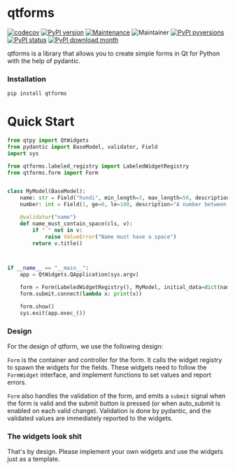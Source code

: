 # qtforms

[![codecov](https://codecov.io/gh/jhnnsrs/qtforms/branch/master/graph/badge.svg?token=UGXEA2THBV)](https://codecov.io/gh/jhnnsrs/qtforms)
[![PyPI version](https://badge.fury.io/py/qtforms.svg)](https://pypi.org/project/qtforms/)
[![Maintenance](https://img.shields.io/badge/Maintained%3F-yes-green.svg)](https://pypi.org/project/qtforms/)
![Maintainer](https://img.shields.io/badge/maintainer-jhnnsrs-blue)
[![PyPI pyversions](https://img.shields.io/pypi/pyversions/qtforms.svg)](https://pypi.python.org/pypi/qtforms/)
[![PyPI status](https://img.shields.io/pypi/status/qtforms.svg)](https://pypi.python.org/pypi/qtforms/)
[![PyPI download month](https://img.shields.io/pypi/dm/qtforms.svg)](https://pypi.python.org/pypi/qtforms/)

qtforms is a library that allows you to create simple forms in Qt for Python with the help of
pydantic.



### Installation

```bash
pip install qtforms
```


# Quick Start

```python
from qtpy import QtWidgets
from pydantic import BaseModel, validator, Field
import sys

from qtforms.labeled_registry import LabeledWidgetRegistry
from qtforms.form import Form


class MyModel(BaseModel):
    name: str = Field("hundi", min_length=3, max_length=50, description="Your name")
    number: int = Field(1, ge=0, le=100, description="A number between 0 and 100")

    @validator("name")
    def name_must_contain_space(cls, v):
        if " " not in v:
            raise ValueError("Name must have a space")
        return v.title()



if __name__ == "__main__":
    app = QtWidgets.QApplication(sys.argv)

    form = Form(LabeledWidgetRegistry(), MyModel, initial_data=dict(name="hello world"), auto_validate=True)
    form.submit.connect(lambda x: print(x))

    form.show()
    sys.exit(app.exec_())

```


### Design

For the design of qtform, we use the following design:

`Form` is the container and controller for the form. It calls the widget registry to spawn the widgets for the fields.
These widgets need to follow the `FormWidget` interface, and implement functions to set values and report errors.

`Form` also handles the validation of the form, and emits a `submit` signal when the form is valid and the submit button is pressed
(or when auto_submit is enabled on each valid change). Validation is done by pydantic, and the validated values are immediately
reported to the widgets.


### The widgets look shit

That's by design. Please implement your own widgets and use the widgets just as a template.
